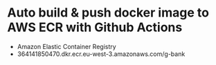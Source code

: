 # Auto build & push docker image to AWS ECR with Github Actions

- Amazon Elastic Container Registry
- 364141850470.dkr.ecr.eu-west-3.amazonaws.com/g-bank
